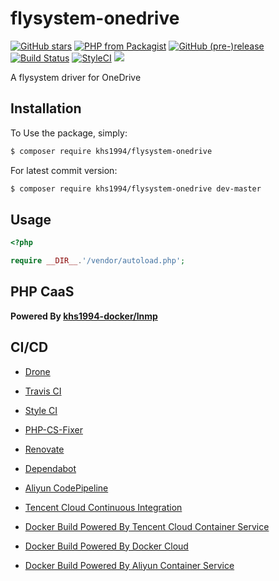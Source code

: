 # flysystem-onedrive

[![GitHub stars](https://img.shields.io/github/stars/khs1994-php/flysystem-onedrive.svg?style=social&label=Stars)](https://github.com/khs1994-php/flysystem-onedrive) [![PHP from Packagist](https://img.shields.io/packagist/php-v/khs1994/flysystem-onedrive.svg)](https://packagist.org/packages/khs1994/flysystem-onedrive) [![GitHub (pre-)release](https://img.shields.io/github/release/khs1994-php/flysystem-onedrive/all.svg)](https://github.com/khs1994-php/flysystem-onedrive/releases) [![Build Status](https://travis-ci.org/khs1994-php/flysystem-onedrive.svg?branch=master)](https://travis-ci.org/khs1994-php/flysystem-onedrive) [![StyleCI](https://styleci.io/repos/115306597/shield?branch=master)](https://styleci.io/repos/115306597) [![](https://img.shields.io/badge/AD-%E8%85%BE%E8%AE%AF%E4%BA%91%E5%AE%B9%E5%99%A8%E6%9C%8D%E5%8A%A1-blue.svg)](https://cloud.tencent.com/redirect.php?redirect=10058&cps_key=3a5255852d5db99dcd5da4c72f05df61)

A flysystem driver for OneDrive

## Installation

To Use the package, simply:

```bash
$ composer require khs1994/flysystem-onedrive
```

For latest commit version:

```bash
$ composer require khs1994/flysystem-onedrive dev-master
```

## Usage

```php
<?php

require __DIR__.'/vendor/autoload.php';

```

## PHP CaaS

**Powered By [khs1994-docker/lnmp](https://github.com/khs1994-docker/lnmp)**

## CI/CD

* [Drone](https://www.khs1994.com/categories/CI/Drone/)

* [Travis CI](https://travis-ci.org/khs1994-php/flysystem-onedrive)

* [Style CI](https://styleci.io/repos/115306597)

* [PHP-CS-Fixer](https://github.com/FriendsOfPHP/PHP-CS-Fixer)

* [Renovate](https://github.com/marketplace/renovate)

* [Dependabot](https://github.com/marketplace/dependabot)

* [Aliyun CodePipeline](https://www.aliyun.com/product/codepipeline)

* [Tencent Cloud Continuous Integration](https://cloud.tencent.com/product/cci)

* [Docker Build Powered By Tencent Cloud Container Service](https://cloud.tencent.com/product/ccs)

* [Docker Build Powered By Docker Cloud](https://cloud.docker.com)

* [Docker Build Powered By Aliyun Container Service](https://www.aliyun.com/product/containerservice)
